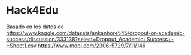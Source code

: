 # Hack4Edu

Basado en los datos de https://www.kaggle.com/datasets/ankanhore545/dropout-or-academic-success/discussion/333138?select=Dropout_Academic+Success+-+Sheet1.csv
https://www.mdpi.com/2306-5729/7/11/146
